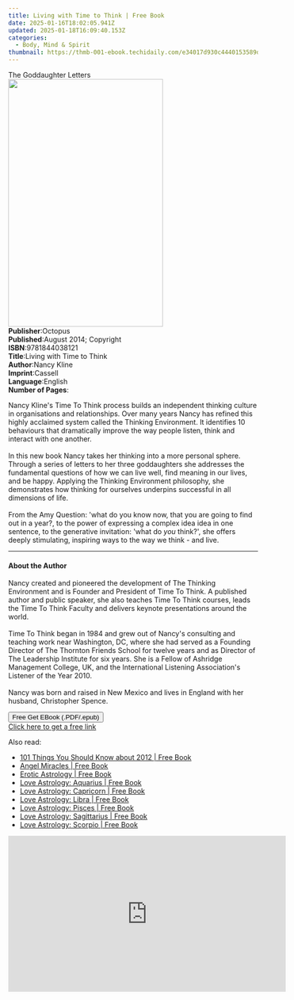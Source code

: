 ```yaml
---
title: Living with Time to Think | Free Book
date: 2025-01-16T18:02:05.941Z
updated: 2025-01-18T16:09:40.153Z
categories:
  - Body, Mind & Spirit
thumbnail: https://thmb-001-ebook.techidaily.com/e34017d930c4440153589dc81ba5f6c57a19f484ed58686c4bc514aea6e24cef.jpg
---
```

<main id="book-container">
  <div class="flex flex-col">
    <div class="book-brief flex-1 py-6 px-4 sm:p-6 md:py-10 md:px-8">
      <!-- brief-->
      <div class="book-brief-main">The Goddaughter Letters</div>
    </div>
    <div
      class="book-meta-info flex-1 grid gap-4 col-start-1 col-end-3 row-start-1 sm:mb-6 sm:grid-cols-4 lg:gap-6 lg:col-start-2 lg:row-end-6 lg:row-span-6 lg:mb-0"
    >
      <div
        class="book-meta-info-left place-content-center mt-4 p-4 text-sm leading-6 col-start-2 col-span-2 dark:text-slate-400"
      >
        <img
          class="w-full h-500 object-cover rounded-lg sm:h-255 sm:col-span-2 lg:col-span-full"
          src="https://img-001-ebook.techidaily.com/d5750eb2abc2e513ea6899f530ff293aa468595752b3069d25284ed643da51de.jpg"
          alt=""
          width="312"
          height="500"
        />
      </div>
      <div
        class="book-meta-info-right mt-2 col-start-1 row-start-2 col-span-3 self-center"
      >
        <!-- meta data  -->
        <div class="flex flex-col px-4 md:px-8">
          <div class="flex-1">
            <strong>Publisher</strong>:<span class="px-2">Octopus</span>
          </div>
          <div class="flex-1">
            <strong>Published</strong>:<span class="px-2"
              >August 2014; Copyright</span
            >
          </div>
          <div class="flex-1">
            <strong>ISBN</strong>:<span class="px-2">9781844038121</span>
          </div>
          <div class="flex-1">
            <strong>Title</strong>:<span class="px-2"
              >Living with Time to Think</span
            >
          </div>
          <div class="flex-1">
            <strong>Author</strong>:<span class="px-2">Nancy Kline</span>
          </div>
          <div class="flex-1">
            <strong>Imprint</strong>:<span class="px-2">Cassell</span>
          </div>
          <div class="flex-1">
            <strong>Language</strong>:<span class="px-2">English</span>
          </div>
          <div class="flex-1">
            <strong>Number of Pages</strong>:<span class="px-2"></span>
          </div>
        </div>
      </div>
    </div>
    <div class="book-description flex-1 py-6 px-4 sm:p-6 md:py-10 md:px-8">
      <div class="book-description-main">
        <div accordion-content="" id="description">
          <p>
            Nancy Kline's Time To Think process builds an independent thinking
            culture in organisations and relationships. Over many years Nancy
            has refined this highly acclaimed system called the Thinking
            Environment. It identifies 10 behaviours that dramatically improve
            the way people listen, think and interact with one another.<br /><br />In
            this new book Nancy takes her thinking into a more personal sphere.
            Through a series of letters to her three goddaughters she addresses
            the fundamental questions of how we can live well, find meaning in
            our lives, and be happy. Applying the Thinking Environment
            philosophy, she demonstrates how thinking for ourselves underpins
            successful in all dimensions of life. <br /><br />From the Amy
            Question: 'what do you know now, that you are going to find out in a
            year?, to the power of expressing a complex idea idea in one
            sentence, to the generative invitation: 'what do <i>you</i> think?',
            she offers deeply stimulating, inspiring ways to the way we think -
            and live.
          </p>
        </div>
        <div class="accordion-fader"></div>
      </div>
    </div>
    <div class="book-excerpts flex-1 py-6 px-4 sm:p-6 md:py-10 md:px-8">
      <!-- excerpts-->
      <div class="book-excerpts-main">
        <hr />
        <h4 class="placeholder placeholder-heading">
          <span>About the Author</span>
        </h4>
        <p></p>
        <p>
          Nancy created and pioneered the development of The Thinking
          Environment and is Founder and President of Time To Think. A published
          author and public speaker, she also teaches Time To Think courses,
          leads the Time To Think Faculty and delivers keynote presentations
          around the world.<br /><br />Time To Think began in 1984 and grew out
          of Nancy's consulting and teaching work near Washington, DC, where she
          had served as a Founding Director of The Thornton Friends School for
          twelve years and as Director of The Leadership Institute for six
          years. She is a Fellow of Ashridge Management College, UK, and the
          International Listening Association's Listener of the Year 2010.<br /><br />Nancy
          was born and raised in New Mexico and lives in England with her
          husband, Christopher Spence.
        </p>
        <p></p>
      </div>
    </div>
    <div
      class="book-about-author flex-1 py-6 px-4 sm:p-6 md:py-10 md:px-8"
    ></div>
    <div class="book-free-get flex-1 py-6 px-4 sm:p-6 md:py-10 md:px-8">
      <button
        id="btn-free-get"
        class="bg-blue-500 hover:bg-blue-700 text-white font-bold py-2 px-4 rounded"
      >
        Free Get EBook (.PDF/.epub)
      </button>
      <div id="countdown-display" class="px-2 text-lg mt-2"></div>
      <a
        id="free-link"
        class="hidden bg-blue-500 hover:bg-blue-700 text-white font-bold py-2 px-4 rounded"
        href="https://www.ebooks.com/en-us/book/2250930/living-with-time-to-think/nancy-kline/"
        target="_blank"
        >Click here to get a free link</a
      >
    </div>
    <script>
      let countdownTime = 0;
      let countdownInterval = null;
      document
        .getElementById('btn-free-get')
        .addEventListener('click', startCountdown);
      function startCountdown() {
        countdownTime = new Date().getTime() + 60000 * 3;
        countdownInterval = setInterval(updateCountdown, 1000);
        document.getElementById('btn-free-get').disabled = true;
        document
          .getElementById('btn-free-get')
          .classList.add('bg-gray-500', 'cursor-not-allowed');
      }
      function updateCountdown() {
        let currentTime = new Date().getTime();
        let timeLeft = countdownTime - currentTime;
        let secondsLeft = Math.floor(timeLeft / 1000);
        document.getElementById('countdown-display').innerHTML =
          `Remaining time: ${secondsLeft} seconds.`;
        if (secondsLeft <= 0) {
          clearInterval(countdownInterval);
          document.getElementById('btn-free-get').classList.add('hidden');
          document.getElementById('free-link').classList.remove('hidden');
          document.getElementById('countdown-display').innerHTML = '';
        }
      }
    </script>
  </div>
</main>

<ins class="adsbygoogle"
      style="display:block"
      data-ad-client="ca-pub-7571918770474297"
      data-ad-slot="8358498916"
      data-ad-format="auto"
      data-full-width-responsive="true"></ins>
    

<span class="atpl-alsoreadstyle">Also read:</span>
<div><ul>
<li><a href="https://novels-ebooks.techidaily.com/95689387-9781440511325-101-things-you-should-know-about-2012/"><u>101 Things You Should Know about 2012 | Free Book</u></a></li>
<li><a href="https://novels-ebooks.techidaily.com/95689312-9781440515286-angel-miracles/"><u>Angel Miracles | Free Book</u></a></li>
<li><a href="https://novels-ebooks.techidaily.com/95689326-9781440513992-erotic-astrology/"><u>Erotic Astrology | Free Book</u></a></li>
<li><a href="https://novels-ebooks.techidaily.com/95689788-9781440536496-love-astrology-aquarius/"><u>Love Astrology: Aquarius | Free Book</u></a></li>
<li><a href="https://novels-ebooks.techidaily.com/95689790-9781440536472-love-astrology-capricorn/"><u>Love Astrology: Capricorn | Free Book</u></a></li>
<li><a href="https://novels-ebooks.techidaily.com/95689795-9781440536410-love-astrology-libra/"><u>Love Astrology: Libra | Free Book</u></a></li>
<li><a href="https://novels-ebooks.techidaily.com/95689785-9781440536519-love-astrology-pisces/"><u>Love Astrology: Pisces | Free Book</u></a></li>
<li><a href="https://novels-ebooks.techidaily.com/95689791-9781440536458-love-astrology-sagittarius/"><u>Love Astrology: Sagittarius | Free Book</u></a></li>
<li><a href="https://novels-ebooks.techidaily.com/95689793-9781440536434-love-astrology-scorpio/"><u>Love Astrology: Scorpio | Free Book</u></a></li>
</ul></div>

<!-- affiliate ads begin -->
<iframe width="560" height="315" src="https://www.youtube.com/embed/hHPljBHrvkA?si=HwdfDM9rlbABSIrx" title="YouTube video player" frameborder="0" allow="accelerometer; autoplay; clipboard-write; encrypted-media; gyroscope; picture-in-picture; web-share" referrerpolicy="strict-origin-when-cross-origin" allowfullscreen></iframe>
<!-- affiliate ads end -->

